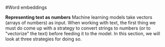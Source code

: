 
#Word embeddings

**Representing text as numbers**
Machine learning models take vectors (arrays of numbers) as input. When working with text, the first thing we must do come up with a strategy to convert strings to numbers (or to "vectorize" the text) before feeding it to the model. In this section, we will look at three strategies for doing so.
